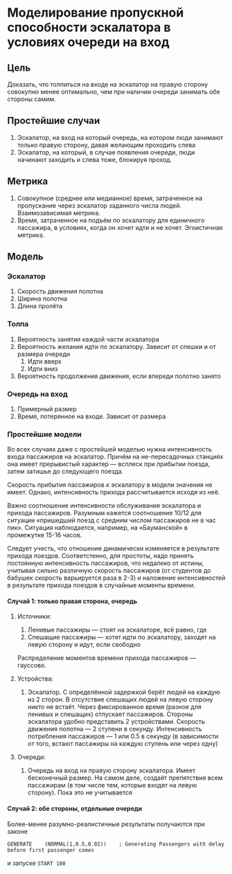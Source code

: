 

# Моделирование пропускной способности эскалатора в условиях очереди на вход #
## Цель ##
Доказать, что толпиться на входе на эскалатор на правую сторону совокупно менее оптимально, чем при наличии очереди занимать обе стороны самим.

## Простейшие случаи ##
1. Эскалатор, на вход на который очередь, на котором люди занимают только правую сторону, давая желающим проходить слева
1. Эскалатор, на который, в случае появления очереди, люди начинают заходить и слева тоже, блокируя проход.

## Метрика ##
1. Совокупное (среднее или медианное) время, затраченное на пропускание через эскалатор заданного числа людей. Взаимозависимая метрика.
1. Время, затраченное на подъём по эскалатору для единичного пассажира, в условиях, когда он хочет идти и не хочет. Эгоистичная метрика.

## Модель ##
### Эскалатор ###
1. Скорость движения полотна
1. Ширина полотна
1. Длина пролёта

### Толпа ###
1. Вероятность занятия каждой части эскалатора
1. Вероятность желания идти по эскалатору. Зависит от спешки и от размера очереди
	1. Идти вверх
	1. Идти вниз
1. Вероятность продолжения движения, если впереди полотно занято

### Очередь на вход ###
1. Примерный размер
1. Время, потерянное на входе. Зависит от размера

### Простейшие модели ###
Во всех случаях даже с простейшей моделью нужна интенсивность входа пассажиров на эскалатор. Причём на не-пересадочных станциях она имеет прерывистый характер — всплеск при прибытии поезда, затем затишье до следующего поезда.

Скорость прибытия пассажиров к эскалатору в модели значения не имеет. Однако, интенсивность прихода рассчитывается исходя из неё.

Важно соотношение интенсивности обслуживания эскалатора и прихода пассажиров. Разумным кажется соотношение 10/12 для ситуации «пришедший поезд с средним числом пассажиров не в час пик». Ситуация наблюдается, например, на «Бауманской» в  промежутке 15-16 часов.

Следует учесть, что отношение динамически изменяется в результате прихода поездов. Соответстенно, для простоты, надо принять постоянную интенсивность пассажиров, что недалеко от истины, учитывая сильно различную скорость пассажиров (от студентов до бабушек скорость варьируется раза в 2-3) и наложение интенсивностей в результате прихода  поездов в случайные моменты времени.
#### Случай 1: только правая сторона, очередь ####
1. Источники:
	1. Ленивые пассажиры — стоят на эскалаторе, всё равно, где
	1. Спешащие пассажиры — хотят идти по эскалатору, заходят на левую сторону и идут, если свободно

	Распределение моментов времени прихода пассажиров — гауссово.

1. Устройства:
	1. Эскалатор. С определённой задержкой берёт людей на каждую из 2 сторон. В отсутствие спешащих людей на левую сторону никто не встаёт. Через фиксированное время (разное для ленивых и спешащих) отпускает пассажиров. Стороны эскалатора удобно представить 2 устройствами. Скорость движения полотна — 2 ступени в секунду. Интенсивность потребления пассажиров — 1 или 0.5 в секунду (в зависимости от того, встают пассажиры на каждую ступень или через одну)
1. Очереди:
	1. Очередь на вход на правую сторону эскалатора. Имеет бесконечный размер. На самом деле, создаёт препятствия всем пассажирам (в том числе тем, которые входят на левую сторону). Пока это не учитывается

#### Случай 2: обе стороны, отдельные очереди ####

Более-менее разумно-реалистичные результаты получаются при законе

	GENERATE	(NORMAL(1,0.5,0.02))	; Generating Passengers with delay before first passenger comes

и запуске `START 100`
